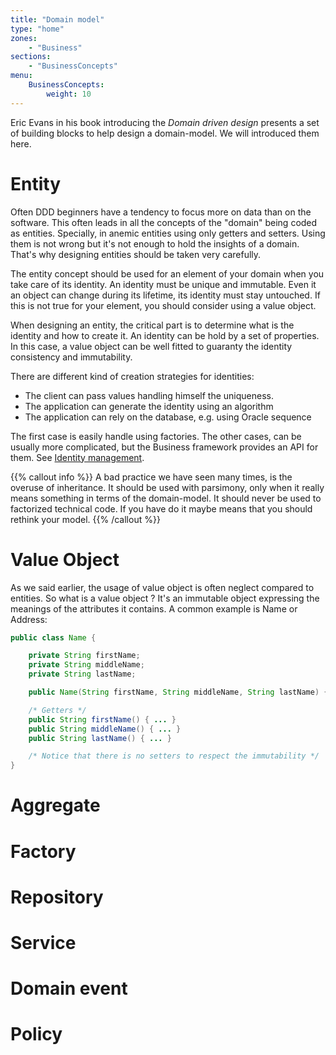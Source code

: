 ```yaml
---
title: "Domain model"
type: "home"
zones:
    - "Business"
sections:
    - "BusinessConcepts"
menu:
    BusinessConcepts:
        weight: 10
---
```


Eric Evans in his book introducing the *Domain driven design* presents
a set of building blocks to help design a domain-model. We will introduced
them here.

# Entity

Often DDD beginners have a tendency to focus more on data than on the
software. This often leads in all the concepts of the "domain" being
coded as entities. Specially, in anemic entities using only getters
and setters. Using them is not wrong but it's not enough to hold the
insights of a domain. That's why designing entities should be taken
very carefully.

The entity concept should be used for an element of your domain when
you take care of its identity. An identity must be unique and
immutable. Even it an object can change during its lifetime, its
identity must stay untouched. If this is not true for your element,
you should consider using a value object.

When designing an entity, the critical part is to determine what is
the identity and how to create it. An identity can be hold by a set of
properties. In this case, a value object can be well fitted to
guaranty the identity consistency and immutability.

There are different kind of creation strategies for identities:

* The client can pass values handling himself the uniqueness.
* The application can generate the identity using an algorithm
* The application can rely on the database, e.g. using Oracle sequence

The first case is easily handle using factories. The other cases,
can be usually more complicated, but the Business framework provides an API
for them. See [Identity management](/docs/business/reference/factory/).

{{% callout info %}}
A bad practice we have seen many times, is the overuse of
inheritance. It should be used with parsimony, only when it really
means something in terms of the domain-model. It should never be
used to factorized technical code. If you have do it maybe means
that you should rethink your model.
{{% /callout %}}

# Value Object

As we said earlier, the usage of value object is often neglect
compared to entities. So what is a value object ? It's an immutable
object expressing the meanings of the attributes it contains. A common
example is Name or Address:

```java
public class Name {

    private String firstName;
    private String middleName;
    private String lastName;

    public Name(String firstName, String middleName, String lastName) { ... }

    /* Getters */
    public String firstName() { ... }
    public String middleName() { ... }
    public String lastName() { ... }

    /* Notice that there is no setters to respect the immutability */
}
```

# Aggregate

# Factory

# Repository

# Service

# Domain event

# Policy
